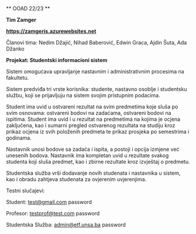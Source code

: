 ** OOAD 22/23 **


**Tim Zamger**

**https://zamgeris.azurewebsites.net**

Članovi tima: Nedim Džajić, Nihad Baberović, Edwin Graca, Ajdin Šuta, Ada Džanko

**Projekat: Studentski informacioni sistem** 

Sistem omogućava upravljanje nastavnim i  administrativnim procesima na fakultetu.

Sistem predviđa tri vrste korisnika: studente, nastavno osoblje i studentsku službu, koji se prijavljuju na sistem svojim pristupnim podacima.


Student ima uvid u ostvareni rezultat na svim predmetima koje sluša po svim osnovama: ostvareni bodovi na zadaćama, ostvareni bodovi na ispitima. Student ima uvid i u rezultat na predmetima na kojima je ocjena zaključena, kao i sumarni pregled ostvarenog rezultata na studiju kroz prikaz ocjena iz svih položenih predmeta te prikaz prosjeka po semestrima i godinama. 

Nastavnik unosi bodove sa zadaća i ispita, a postoji i opcija izmjene već unesenih bodova. Nastavnik ima kompletan uvid u rezultate svakog studenta koji sluša predmet, kao i zbirne rezultate kroz izvještaj o predmetu. 

Studentska služba vrši dodavanje novih studenata i nastavnika u sistem, kao i obradu zahtjeva studenata za ovjerenim uvjerenjima.

Testni slučajevi:

Student: test@gmail.com password

Profesor: testprof@test.com password

Studentska Služba: admin@etf.unsa.ba password
